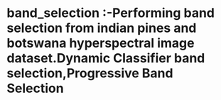 # band_selection :-Performing band selection from indian pines and botswana hyperspectral image dataset.Dynamic Classifier band selection,Progressive Band Selection
